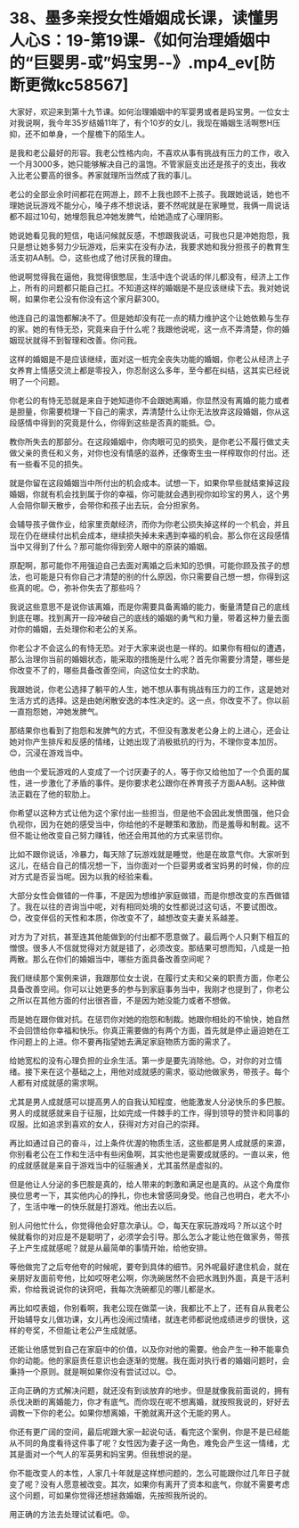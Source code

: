 # 38、墨多亲授女性婚姻成长课，读懂男人心S：19-第19课-《如何治理婚姻中的“巨婴男-或”妈宝男--》.mp4_ev[防断更微kc58567]

大家好，欢迎来到第十九节课。如何治理婚姻中的军婴男或者是妈宝男。一位女士对我说啊，我今年35岁结婚11年了，有个10岁的女儿，我现在婚姻生活啊憋H压抑，还不如单身，一个屋檐下的陌生人。

是我和老公最好的形容。我老公性格内向，不喜欢从事有挑战有压力的工作，收入一个月3000多，她只能够解决自己的温饱。不管家庭支出还是孩子的支出，我收入比老公要高的很多。养家就理所当然成了我的事儿。

老公的全部业余时间都花在网游上，顾不上我也顾不上孩子。我跟她说话，她也不理她说玩游戏不能分心，嗓子疼不想说话，要不然呢就是在家睡觉，我俩一周说话都不超过10句，她埋怨我总冲她发脾气，给她造成了心理阴影。

她说她看见我的短信，电话问候就反感，不想跟我说话，可我也只是冲她抱怨，我只是想让她多努力少玩游戏，后来实在没有办法，我要求她和我分担孩子的教育生活支初AA制。😊，这些也成了他讨厌我的理由。

他说啊觉得我在逼他，我觉得很憋屈，生活中连个说话的伴儿都没有，经济上工作上，所有的问题都只能自己扛。不知道这样的婚姻是不是应该继续下去。我对她说啊，如果你老公没有你没有这个家月薪300。

他连自己的温饱都解决不了。但是她却没有花一点的精力维护这个让她依赖与生存的家。她的有恃无恐，究竟来自于什么呢？我跟他说呢，这一点不弄清楚，你的婚姻现状就得不到智理和改善。你问我。

这样的婚姻是不是应该继续，面对这一桩完全丧失功能的婚姻，你老公从经济上子女养育上情感交流上都是零投入，你忍耐这么多年，至今都在纠结，这其实已经说明了一个问题。

你老公的有恃无恐就是来自于她知道你不会跟她离婚，你显然没有离婚的能力或者是胆量，你需要梳理一下自己的需求，弄清楚什么让你无法放弃这段婚姻，你从这段感情中得到的究竟是什么，你得到这些是否真的能抵。😊。

教你所失去的那部分。在这段婚姻中，你肉眼可见的损失，是你老公不履行做丈夫做父亲的责任和义务，对你也没有情感的滋养，还像寄生虫一样榨取你的付出。还有一些看不见的损失。

就是你留在这段婚姻当中所付出的机会成本。试想一下，如果你早些就结束掉这段婚姻，你就有机会找到属于你的幸福，你可能就会遇到视你如珍宝的男人，这个男人会陪你聊天散步，会带你和孩子出去玩，会分担家务。

会辅导孩子做作业，给家里贡献经济，而你为你老公损失掉这样的一个机会，并且现在仍在继续付出机会成本，继续损失掉未来遇到幸福的机会。那么你在这段感情当中又得到了什么？那可能你得到旁人眼中的原装的婚姻。

原配啊，那可能你不用强迫自己去面对离婚之后未知的恐惧，可能你顾及孩子的想法，也可能是只有你自己才清楚的别的什么原因，你只需要自己想一想，你得到这些真的呢。😊，弥补你失去了那些吗？

我说这些意思不是说你该离婚，而是你需要具备离婚的能力，衡量清楚自己的底线到底在哪。找到离开一段冲破自己的底线的婚姻的勇气和力量，带着这种力量去面对你的婚姻，去处理你和老公的关系。

你老公才不会这么的有恃无恐。对于大家来说也是一样的。如果你有相似的遭遇，那么治理你当前的婚姻状态，能采取的措施是什么呢？首先你需要分清楚，哪些是你改变不了的，哪些具备改善空间，向这位女士的求助。

我跟她说，你老公选择了躺平的人生，她不想从事有挑战有压力的工作，这是她对生活方式的选择。这是由她闲散安逸的本性决定的。这一点，你改变不了。你以前一直抱怨她，冲她发脾气。

那结果你也看到了抱怨和发脾气的方式，不但没有激发老公身上的上进心，还会让她对你产生排斥和反感的情绪，让她出现了消极抵抗的行为，不理你变本加厉。😊，沉浸在游戏当中。

他由一个爱玩游戏的人变成了一个讨厌妻子的人，等于你又给他加了一个负面的属性，进一步激化了矛盾的事件。是你要求老公跟你在养育孩子方面AA制。这种做法正戳在了他的软肋上。

你希望以这种方式让他为这个家付出一些担当，但是他不会因此发愤图强，他只会仇视你，因为在她的感受当中，你给他的不是鞭策和激励，而是羞辱和制裁。这不但不能让他改变自己努力赚钱，他还会用其他的方式来惩罚你。

比如不跟你说话，冷暴力，每天除了玩游戏就是睡觉，他是在故意气你。大家听到这儿，在结合自己的情况想一下，当你面对一个巨婴男或者宝妈男的时候，你的应对方式是否妥当呢。因为以我的经验来看。

大部分女性会做错的一件事，不是因为想维护家庭做错，而是你想改变的东西做错了。我在以往的咨询当中呢，对有相同处境的女性都说过这句话，不要试图改。😊，改变伴侣的天性和本质，你改变不了，越想改变夫妻关系越差。

对方为了对抗，甚至连其他能做到的付出都不愿意做了。最后两个人只剩下相互的憎恨。很多人不信就觉得对方就是错了，必须改变。那结果可想而知，八成是一拍两散。那么在你们的婚姻当中，哪些方面具备改善空间呢？

我们继续那个案例来讲，我跟那位女士说，在履行丈夫和父亲的职责方面，你老公具备改善空间。你可以让她更多的参与到家庭事务当中，我刚才也提到了，你老公之所以在其他方面的付出很吝啬，不是因为她没能力或者不想做。

而是她在跟你做对抗。在惩罚你对她的抱怨和制裁。她跟你相处的不愉快，她自然不会回馈给你幸福和快乐。你真正需要做的有两个方面，首先就是停止逼迫她在工作问题上的上进。你不要再指望她去满足家庭物质方面的需求了。

给她宽松的没有心理负担的业余生活。第一步是要先消除他。😊，对你的对立情绪。接下来在这个基础之上，用他对成就感的需求，驱动他做家务，带孩子。每个人都有对成就感的需求啊。

尤其是男人成就感可以提高男人的自我认知程度，他能激发人分泌快乐的多巴胺。男人的成就感就来自于征服，比如完成一件棘手的工作，得到领导的赞许和同事的叹服。比如追求到喜欢的女人，获得对方对自己的崇拜。

再比如通过自己的奋斗，过上条件优渥的物质生活，这些都是男人成就感的来源，你别看老公在工作和生活中有些闲鱼啊，其实他也是需要成就感的。一直以来，他的成就感就是来自于游戏当中的征服通关，尤其虽然是虚拟的。

但是他让人分泌的多巴胺是真的，给人带来的刺激和满足也是真的。从这个角度你换位思考一下，其实他内心的挣扎，你也未曾感同身受。他自己也明白，老大不小了，生活中唯一的快乐就是打游戏。他出去以后。

别人问他忙什么，你觉得他会好意次承认。😊，每天在家玩游戏吗？所以这个时候就看你的对应是不是聪明了，必须学会引导。那么怎么才能让他在做家务，带孩子上产生成就感呢？就是从最简单的事情开始，给他安排。

等他做完了之后夸他夸的时候呢，要夸到具体的细节。另外呢最好逮住机会，就在亲朋好友面前夸他，比如哎呀老公啊，你洗碗居然不会把水溅到外面，真是干活利索，你给我说说你的诀窍吧，我每次洗碗都见的哪儿都是水。

再比如哎表姐，你别看啊，我老公现在做菜一诀，我都比不上了，还有自从我老公开始辅导女儿做功课，女儿再也没闹过情绪，就连老师都说他成绩进步的很快，这样的夸奖，不但能让老公产生成就感。

还能让他感觉到自己在家庭中的价值，以及你对他的需要。他会产生一种不能辜负你的动能。他的家庭责任意识也会逐渐的觉醒。我在面对执行者的婚姻问题时，会秉持一个原则。就是啊如果你没有尝试过以。😊。

正向正确的方式解决问题，就还没有到谈放弃的地步。但是就像我前面说的，拥有杀伐决断的离婚能力，你才有底气。而你现在呢不想离婚，就按照我说的，好好去调教一下你的老公。如果你想离婚，干脆就离开这个无能的男人。

你还有更广阔的空间，最后呢跟大家一起说句话，看完这个案例，你是不是已经能从不同的角度看待这件事了呢？女性因为妻子这一角色，难免会产生这一情绪，尤其是面对一个气人的军英男和妈宝男。但我想说的是。

你不能改变人的本性，人家几十年就是这样想问题的，怎么可能跟你过几年日子就变了呢？没有人愿意被改变。其次，如果你有离开了资本和底气，你就不需要考虑这个问题，可如果你觉得还想拯救婚姻，先按照我所说的。

用正确的方法去处理试试看吧。😡。